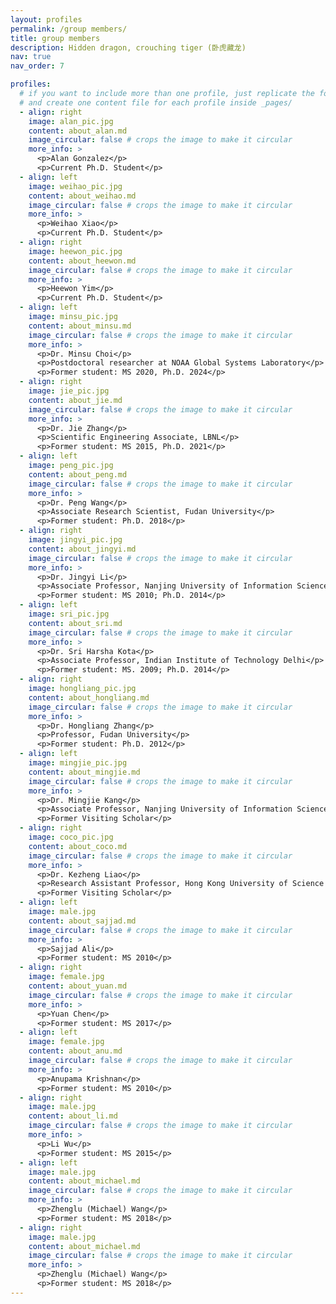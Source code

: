 ```yaml
---
layout: profiles
permalink: /group members/
title: group members
description: Hidden dragon, crouching tiger (卧虎藏龙)
nav: true
nav_order: 7

profiles:
  # if you want to include more than one profile, just replicate the following block
  # and create one content file for each profile inside _pages/
  - align: right
    image: alan_pic.jpg
    content: about_alan.md
    image_circular: false # crops the image to make it circular
    more_info: >
      <p>Alan Gonzalez</p>
      <p>Current Ph.D. Student</p>
  - align: left 
    image: weihao_pic.jpg
    content: about_weihao.md
    image_circular: false # crops the image to make it circular
    more_info: >
      <p>Weihao Xiao</p>
      <p>Current Ph.D. Student</p>
  - align: right 
    image: heewon_pic.jpg
    content: about_heewon.md
    image_circular: false # crops the image to make it circular
    more_info: >
      <p>Heewon Yim</p>
      <p>Current Ph.D. Student</p>
  - align: left 
    image: minsu_pic.jpg 
    content: about_minsu.md
    image_circular: false # crops the image to make it circular
    more_info: >
      <p>Dr. Minsu Choi</p>
      <p>Postdoctoral researcher at NOAA Global Systems Laboratory</p> 
      <p>Former student: MS 2020, Ph.D. 2024</p>
  - align: right 
    image: jie_pic.jpg
    content: about_jie.md
    image_circular: false # crops the image to make it circular
    more_info: >
      <p>Dr. Jie Zhang</p>
      <p>Scientific Engineering Associate, LBNL</p> 
      <p>Former student: MS 2015, Ph.D. 2021</p>
  - align: left
    image: peng_pic.jpg
    content: about_peng.md
    image_circular: false # crops the image to make it circular
    more_info: >
      <p>Dr. Peng Wang</p>
      <p>Associate Research Scientist, Fudan University</p> 
      <p>Former student: Ph.D. 2018</p>
  - align: right
    image: jingyi_pic.jpg
    content: about_jingyi.md
    image_circular: false # crops the image to make it circular
    more_info: >
      <p>Dr. Jingyi Li</p>
      <p>Associate Professor, Nanjing University of Information Science and Technology</p>
      <p>Former student: MS 2010; Ph.D. 2014</p>
  - align: left 
    image: sri_pic.jpg
    content: about_sri.md
    image_circular: false # crops the image to make it circular
    more_info: >
      <p>Dr. Sri Harsha Kota</p>
      <p>Associate Professor, Indian Institute of Technology Delhi</p>
      <p>Former student: MS. 2009; Ph.D. 2014</p>
  - align: right 
    image: hongliang_pic.jpg
    content: about_hongliang.md
    image_circular: false # crops the image to make it circular
    more_info: >
      <p>Dr. Hongliang Zhang</p>
      <p>Professor, Fudan University</p>
      <p>Former student: Ph.D. 2012</p>
  - align: left 
    image: mingjie_pic.jpg
    content: about_mingjie.md
    image_circular: false # crops the image to make it circular
    more_info: >
      <p>Dr. Mingjie Kang</p>
      <p>Associate Professor, Nanjing University of Information Science and Technology</p>
      <p>Former Visiting Scholar</p>
  - align: right
    image: coco_pic.jpg
    content: about_coco.md
    image_circular: false # crops the image to make it circular
    more_info: >
      <p>Dr. Kezheng Liao</p>
      <p>Research Assistant Professor, Hong Kong University of Science and Technology</p>
      <p>Former Visiting Scholar</p>
  - align: left 
    image: male.jpg
    content: about_sajjad.md
    image_circular: false # crops the image to make it circular
    more_info: >
      <p>Sajjad Ali</p>
      <p>Former student: MS 2010</p>
  - align: right 
    image: female.jpg
    content: about_yuan.md
    image_circular: false # crops the image to make it circular
    more_info: >
      <p>Yuan Chen</p>
      <p>Former student: MS 2017</p>
  - align: left 
    image: female.jpg
    content: about_anu.md
    image_circular: false # crops the image to make it circular
    more_info: >
      <p>Anupama Krishnan</p>
      <p>Former student: MS 2010</p>
  - align: right 
    image: male.jpg
    content: about_li.md
    image_circular: false # crops the image to make it circular
    more_info: >
      <p>Li Wu</p>
      <p>Former student: MS 2015</p>
  - align: left
    image: male.jpg
    content: about_michael.md
    image_circular: false # crops the image to make it circular
    more_info: >
      <p>Zhenglu (Michael) Wang</p>
      <p>Former student: MS 2018</p>
  - align: right 
    image: male.jpg
    content: about_michael.md
    image_circular: false # crops the image to make it circular
    more_info: >
      <p>Zhenglu (Michael) Wang</p>
      <p>Former student: MS 2018</p>
---
```

